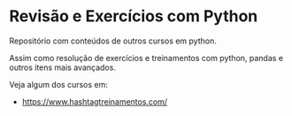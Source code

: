 # Revisão e Exercícios com Python

Repositório com conteúdos de outros cursos em python.

Assim como resolução de exercícios e treinamentos com python, pandas e outros itens mais avançados.

Veja algum dos cursos em:

* https://www.hashtagtreinamentos.com/
